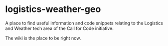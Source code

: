 # logistics-weather-geo

A place to find useful information and code snippets relating to the Logistics and Weather tech area of the Call for Code initiative.

The wiki is the place to be right now. 
